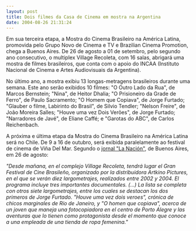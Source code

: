 ```yaml
---
layout: post
title: Dois filmes da Casa de Cinema em mostra na Argentina
date: 2004-08-26 21:31:24
---
```

Em sua terceira etapa, a Mostra do Cinema Brasileiro na América Latina, promovida pelo Grupo Novo de Cinema e TV e Brazilian Cinema Promotion, chega a Buenos Aires. De 26 de agosto a 01 de setembro, pelo segundo ano consecutivo, o multiplex Village Recoleta, com 16 salas, abrigará uma mostra de filmes brasileiros, que conta com o apoio do INCAA (Instituto Nacional de Cinema e Artes Audiovisuais da Argentina).

No último ano, a mostra exibiu 13 longas-metragens brasileiros durante uma semana. Este ano serão exibidos 10 filmes: "O Outro Lado da Rua", de Marcos Bernstein; "Nina", de Heitor Dhalia; "O Prisioneiro da Grade de Ferro", de Paulo Sacramento; "O Homem que Copiava", de Jorge Furtado; "Glauber o filme, Labirinto do Brasil", de Silvio Tendler; "Nelson Freire", de João Moreira Salles; "Houve uma vez Dois Verões", de Jorge Furtado; "Narradores de Javé", de Eliane Caffé; e "Garotas do ABC", de Carlos Reichenbach.

A próxima e última etapa da Mostra do Cinema Brasileiro na América Latina será no Chile. De 9 a 16 de outubro, será exibida paralelamente ao festival de cinema de Viña Del Mar. Segundo o [jornal "La Nación"](http://buscador.lanacion.com.ar/Nota.asp?nota_id=630481), de Buenos Aires, em 26 de agosto:

*"Desde mañana, en el complejo Village Recoleta, tendrá lugar el Gran Festival de Cine Brasileño, organizado por la distribuidora Artkino Pictures, en el que se verán diez largometrajes, realizados entre 2002 y 2004. El programa incluye tres importantes documentales. (...) La lista se completa con otros siete largometrajes, entre los cuales se destacan los dos primeros de Jorge Furtado. "Houve uma vez dois veroes", crónica de chicos marginales de Río de Janeiro, y "O homen que copiava", acerca de un joven que maneja una fotocopiadora en el centro de Porto Alegre y las aventuras que lo tienen como protagonista desde el momento que conoce a una empleada de una tienda de ropa femenina."*
